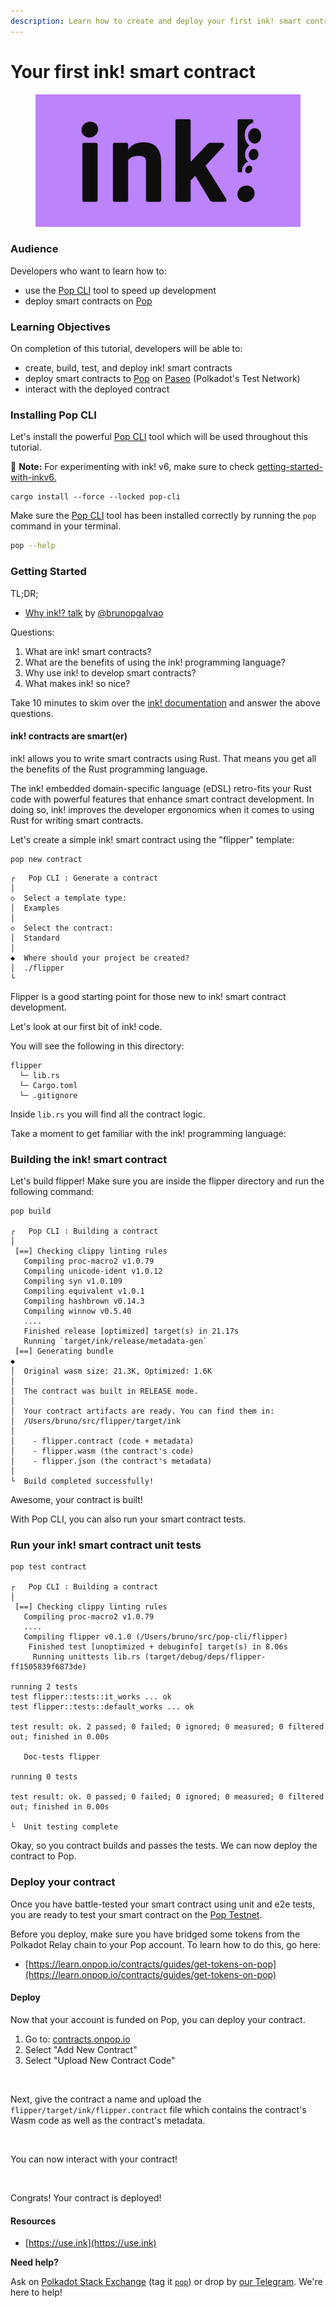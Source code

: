 ```yaml
---
description: Learn how to create and deploy your first ink! smart contract
---
```


# Your first ink! smart contract

<figure><img src="../.gitbook/assets/ink!-logo.png" alt=""><figcaption></figcaption></figure>

### Audience <a href="#audience" id="audience"></a>

Developers who want to learn how to:

* use the [Pop CLI](https://github.com/r0gue-io/pop-cli) tool to speed up development
* deploy smart contracts on [Pop](https://github.com/r0gue-io/pop-node)

### Learning Objectives <a href="#learning-objectives" id="learning-objectives"></a>

On completion of this tutorial, developers will be able to:

* create, build, test, and deploy ink! smart contracts
* deploy smart contracts to [Pop](https://github.com/r0gue-io/pop-node) on [Paseo](https://polkadot.js.org/apps/?rpc=wss%3A%2F%2Frpc.ibp.network%2Fpaseo) (Polkadot's Test Network)
* interact with the deployed contract

### Installing Pop CLI <a href="#installing-pop-cli" id="installing-pop-cli"></a>

Let's install the powerful [Pop CLI](https://github.com/r0gue-io/pop-cli) tool which will be used throughout this tutorial.

🚀 **Note:** For experimenting with ink! v6, make sure to check [getting-started-with-inkv6.](../welcome/migrating-to-inkv6.md)

```
cargo install --force --locked pop-cli
```

Make sure the [Pop CLI](https://github.com/r0gue-io/pop-cli) tool has been installed correctly by running the `pop` command in your terminal.

```bash
pop --help
```

### Getting Started <a href="#getting-started" id="getting-started"></a>

TL;DR;

* [Why ink!? talk](https://www.youtube.com/live/js2SpZf72t4?si=dKwbYtO0CyH18zbt\&t=153) by [@brunopgalvao](https://x.com/brunopgalvao)

Questions:

1. What are ink! smart contracts?
2. What are the benefits of using the ink! programming language?
3. Why use ink! to develop smart contracts?
4. What makes ink! so nice?

Take 10 minutes to skim over the [ink! documentation](https://use.ink/) and answer the above questions.

#### ink! contracts are smart(er) <a href="#ink-contracts-are-smart-er" id="ink-contracts-are-smart-er"></a>

ink! allows you to write smart contracts using Rust. That means you get all the benefits of the Rust programming language.

The ink! embedded domain-specific language (eDSL) retro-fits your Rust code with powerful features that enhance smart contract development. In doing so, ink! improves the developer ergonomics when it comes to using Rust for writing smart contracts.

Let's create a simple ink! smart contract using the "flipper" template:

```
pop new contract
```

```
┌   Pop CLI : Generate a contract
│
◇  Select a template type: 
│  Examples 
│
◇  Select the contract:
│  Standard 
│
◆  Where should your project be created?
│  ./flipper 
└  
```

Flipper is a good starting point for those new to ink! smart contract development.

Let's look at our first bit of ink! code.

You will see the following in this directory:

```
flipper
  └─ lib.rs
  └─ Cargo.toml
  └─ .gitignore
```

Inside `lib.rs` you will find all the contract logic.

Take a moment to get familiar with the ink! programming language:

### Building the ink! smart contract <a href="#building-the-ink-smart-contract" id="building-the-ink-smart-contract"></a>

Let's build flipper! Make sure you are inside the flipper directory and run the following command:

```
pop build

┌   Pop CLI : Building a contract
│
 [==] Checking clippy linting rules
   Compiling proc-macro2 v1.0.79
   Compiling unicode-ident v1.0.12
   Compiling syn v1.0.109
   Compiling equivalent v1.0.1
   Compiling hashbrown v0.14.3
   Compiling winnow v0.5.40
   ....
   Finished release [optimized] target(s) in 21.17s
   Running `target/ink/release/metadata-gen`
 [==] Generating bundle
◆  
│  Original wasm size: 21.3K, Optimized: 1.6K
│  
│  The contract was built in RELEASE mode.
│  
│  Your contract artifacts are ready. You can find them in:
│  /Users/bruno/src/flipper/target/ink
│  
│    - flipper.contract (code + metadata)
│    - flipper.wasm (the contract's code)
│    - flipper.json (the contract's metadata)
│  
└  Build completed successfully!
```

Awesome, your contract is built!

With Pop CLI, you can also run your smart contract tests.

### Run your ink! smart contract unit tests <a href="#run-your-ink-smart-contract-unit-tests" id="run-your-ink-smart-contract-unit-tests"></a>

```
pop test contract

┌   Pop CLI : Building a contract
│
 [==] Checking clippy linting rules
   Compiling proc-macro2 v1.0.79
   ....
   Compiling flipper v0.1.0 (/Users/bruno/src/pop-cli/flipper)
    Finished test [unoptimized + debuginfo] target(s) in 8.06s
     Running unittests lib.rs (target/debug/deps/flipper-ff1505839f6873de)

running 2 tests
test flipper::tests::it_works ... ok
test flipper::tests::default_works ... ok

test result: ok. 2 passed; 0 failed; 0 ignored; 0 measured; 0 filtered out; finished in 0.00s

   Doc-tests flipper

running 0 tests

test result: ok. 0 passed; 0 failed; 0 ignored; 0 measured; 0 filtered out; finished in 0.00s

└  Unit testing complete
```

Okay, so you contract builds and passes the tests. We can now deploy the contract to Pop.

### Deploy your contract <a href="#deploy-your-contract-locally" id="deploy-your-contract-locally"></a>

Once you have battle-tested your smart contract using unit and e2e tests, you are ready to test your smart contract on the [Pop Testnet](https://polkadot.js.org/apps/?rpc=wss%3A%2F%2Frpc2.paseo.popnetwork.xyz).

Before you deploy, make sure you have bridged some tokens from the Polkadot Relay chain to your Pop account. To learn how to do this, go here:

* [https://learn.onpop.io/contracts/guides/get-tokens-on-pop](https://learn.onpop.io/contracts/guides/get-tokens-on-pop)

#### Deploy <a href="#deploy" id="deploy"></a>

Now that your account is funded on Pop, you can deploy your contract.

1. Go to: [contracts.onpop.io](https://contracts.onpop.io/)
2. Select "Add New Contract"
3. Select "Upload New Contract Code"

<figure><img src="../.gitbook/assets/Screenshot 2024-11-13 at 6.24.40 PM.png" alt=""><figcaption></figcaption></figure>

Next, give the contract a name and upload the `flipper/target/ink/flipper.contract` file which contains the contract's Wasm code as well as the contract's metadata.

<figure><img src="../.gitbook/assets/Screenshot 2024-11-13 at 6.25.32 PM.png" alt=""><figcaption></figcaption></figure>

You can now interact with your contract!

<figure><img src="../.gitbook/assets/Screenshot 2024-11-13 at 6.24.00 PM.png" alt=""><figcaption></figcaption></figure>

Congrats! Your contract is deployed!

#### Resources

* [https://use.ink](https://use.ink)

**Need help?**

Ask on [Polkadot Stack Exchange](https://polkadot.stackexchange.com/) (tag it [`pop`](https://substrate.stackexchange.com/tags/pop/info)) or drop by [our Telegram](https://t.me/onpopio). We're here to help!
